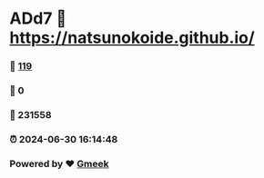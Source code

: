 # ADd7 :link: https://natsunokoide.github.io/ 
### :page_facing_up: [119](https://natsunokoide.github.io//tag.html) 
### :speech_balloon: 0 
### :hibiscus: 231558 
### :alarm_clock: 2024-06-30 16:14:48 
### Powered by :heart: [Gmeek](https://github.com/Meekdai/Gmeek)
